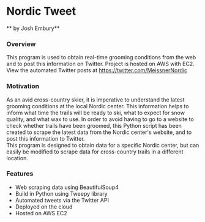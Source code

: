 # Nordic Tweet
** by Josh Embury**

### Overview
This program is used to obtain real-time grooming conditions from the web and to post this information on Twitter.
Project is hosted on AWS with EC2.
View the automated Twitter posts at https://twitter.com/MeissnerNordic

### Motivation
As an avid cross-country skier, it is imperative to understand the latest grooming conditions at the local Nordic center.
This information helps to inform what time the trails will be ready to ski, what to expect for snow quality, and what wax to use.
In order to avoid having to go to a website to check whether trails have been groomed, this Python script has been created to scrape
the latest data from the Nordic center's website, and to post this information to Twitter.
<br>
This program is designed to obtain data for a specific Nordic center, but can easily be modified to scrape data for cross-country
 trails in a different location.

### Features
<ul>
    <li>Web scraping data using BeautifulSoup4</li>
    <li>Build in Python using Tweepy library</li>
    <li>Automated tweets via the Twitter API</li>
    <li>Deployed on the cloud</li>
    <li>Hosted on AWS EC2</li>
</ul>
